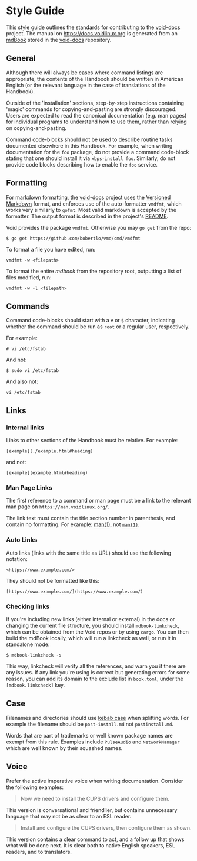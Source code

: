 # Style Guide

This style guide outlines the standards for contributing to the
[void-docs](https://github.com/void-linux/void-docs/) project. The manual on
<https://docs.voidlinux.org> is generated from an
[mdBook](https://rust-lang.github.io/mdBook/) stored in the
[void-docs](https://github.com/void-linux/void-docs/) repository.

## General

Although there will always be cases where command listings are appropriate, the
contents of the Handbook should be written in American English (or the relevant
language in the case of translations of the Handbook).

Outside of the 'installation' sections, step-by-step instructions containing
'magic' commands for copying-and-pasting are strongly discouraged. Users are
expected to read the canonical documentation (e.g. man pages) for individual
programs to understand how to use them, rather than relying on
copying-and-pasting.

Command code-blocks should not be used to describe routine tasks documented
elsewhere in this Handbook. For example, when writing documentation for the
`foo` package, do not provide a command code-block stating that one should
install it via `xbps-install foo`. Similarly, do not provide code blocks
describing how to enable the `foo` service.

## Formatting

For markdown formatting, the
[void-docs](https://github.com/void-linux/void-docs/) project uses the
[Versioned Markdown](https://github.com/bobertlo/vmd) format, and enforces use
of the auto-formatter `vmdfmt`, which works very similarly to `gofmt`. Most
valid markdown is accepted by the formatter. The output format is described in
the project's [README](https://github.com/bobertlo/vmd/blob/master/README.md).

Void provides the package `vmdfmt`. Otherwise you may `go get` from the repo:

```
$ go get https://github.com/bobertlo/vmd/cmd/vmdfmt
```

To format a file you have edited, run:

```
vmdfmt -w <filepath>
```

To format the entire *mdbook* from the repository root, outputting a list of
files modified, run:

```
vmdfmt -w -l <filepath>
```

## Commands

Command code-blocks should start with a `#` or `$` character, indicating whether
the command should be run as `root` or a regular user, respectively.

For example:

```
# vi /etc/fstab
```

And not:

```
$ sudo vi /etc/fstab
```

And also not:

```
vi /etc/fstab
```

## Links

### Internal links

Links to other sections of the Handbook must be relative. For example:

```
[example](./example.html#heading)

```

and not:

```
[example](example.html#heading)
```

### Man Page Links

The first reference to a command or man page must be a link to the relevant man
page on `https://man.voidlinux.org/`.

The link text must contain the title section number in parenthesis, and contain
no formatting. For example: [man(1)](https://man.voidlinux.org/man.1), not
[`man(1)`](https://man.voidlinux.org/man.1).

### Auto Links

Auto links (links with the same title as URL) should use the following notation:

```
<https://www.example.com/>
```

They should not be formatted like this:

```
[https://www.example.com/](https://www.example.com/)
```

### Checking links

If you're including new links (either internal or external) in the docs or
changing the current file structure, you should install `mdbook-linkcheck`,
which can be obtained from the Void repos or by using `cargo`. You can then
build the mdBook locally, which will run a linkcheck as well, or run it in
standalone mode:

```
$ mdbook-linkcheck -s
```

This way, linkcheck will verify all the references, and warn you if there are
any issues. If any link you're using is correct but generating errors for some
reason, you can add its domain to the exclude list in `book.toml`, under the
`[mdbook.linkcheck]` key.

## Case

Filenames and directories should use [kebab
case](https://en.wikipedia.org/wiki/Kebab_case) when splitting words. For
example the filename should be `post-install.md` not `postinstall.md`.

Words that are part of trademarks or well known package names are exempt from
this rule. Examples include `PulseAudio` and `NetworkManager` which are well
known by their squashed names.

## Voice

Prefer the active imperative voice when writing documentation. Consider the
following examples:

> Now we need to install the CUPS drivers and configure them.

This version is conversational and friendlier, but contains unnecessary language
that may not be as clear to an ESL reader.

> Install and configure the CUPS drivers, then configure them as shown.

This version contains a clear command to act, and a follow up that shows what
will be done next. It is clear both to native English speakers, ESL readers, and
to translators.
